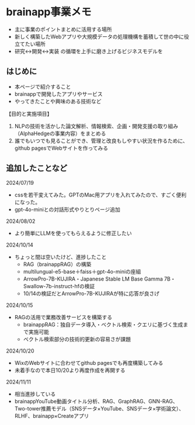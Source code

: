 # brainapp事業メモ
- 主に事業のポイントまとめに活用する場所
- 新しく構築したWebアプリや大規模データの処理機構を蓄積して世の中に役立てたい場所
- 研究↔︎開発↔︎実装 の循環を上手に磨き上げるビジネスモデルを

## はじめに
- 本ページで紹介すること
- brainappで開発したアプリやサービス
- やってきたことや興味のある技術など

【目的と実施項目】
1. NLPの技術を活かした論文解析、情報検索、企画・開発支援の取り組み（AlphaHedgeの事業内容）をまとめる
2. 誰でもいつでも見ることができ、管理と改良もしやすい状況を作るために、github pagesでWebサイトを作ってみる


## 追加したことなど
2024/07/19
- cssを若干変えてみた。GPTのMac用アプリを入れてみたので、すごく便利になった。
- gpt-4o-miniとの対話形式やりとりページ追加

2024/08/02
- より簡単にLLMを使ってもらえるように修正したい

2024/10/14
- ちょっと間は空いたけど、進捗したこと
  - RAG（brainappRAG）の構築
  -   multilungual-e5-base＋faiss＋gpt-4o-miniの座組
  - ArrowPro-7B-KUJIRA・Japanese Stable LM Base Gamma 7B・Swallow-7b-instruct-hfの検証
  - 10/14の検証だとArrowPro-7B-KUJIRAが特に応答が良さげ

2024/10/15
- RAGの活用で業務改善サービスを構築する
  - brainappRAG：独自データ導入・ベクトル検索・クエリに基づく生成まで実施可能
  - ベクトル検索部分の技術的更新の容易さが課題
 
2024/10/20
- WixのWebサイトに合わせてgithub pagesでも再度構築してみる
-   未着手なので本日10/20より再度作成を再開する

2024/11/11
- 相当進捗している
-   brainappYouTube動画タイトル分析、RAG、GraphRAG、GNN-RAG、Two-tower推薦モデル（SNSデータ×YouTube、SNSデータ×学術論文）、RLHF、brainapp×Createアプリ
